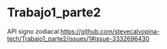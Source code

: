 # Trabajo1_parte2
API signo zodiacal
https://github.com/stevecalvopina-tech/Trabajo1_parte2/issues/1#issue-3332696430